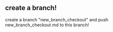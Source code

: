 ## create a branch!
create a branch "new_branch_checkout" and push new_branch_checkout.md to this branch!